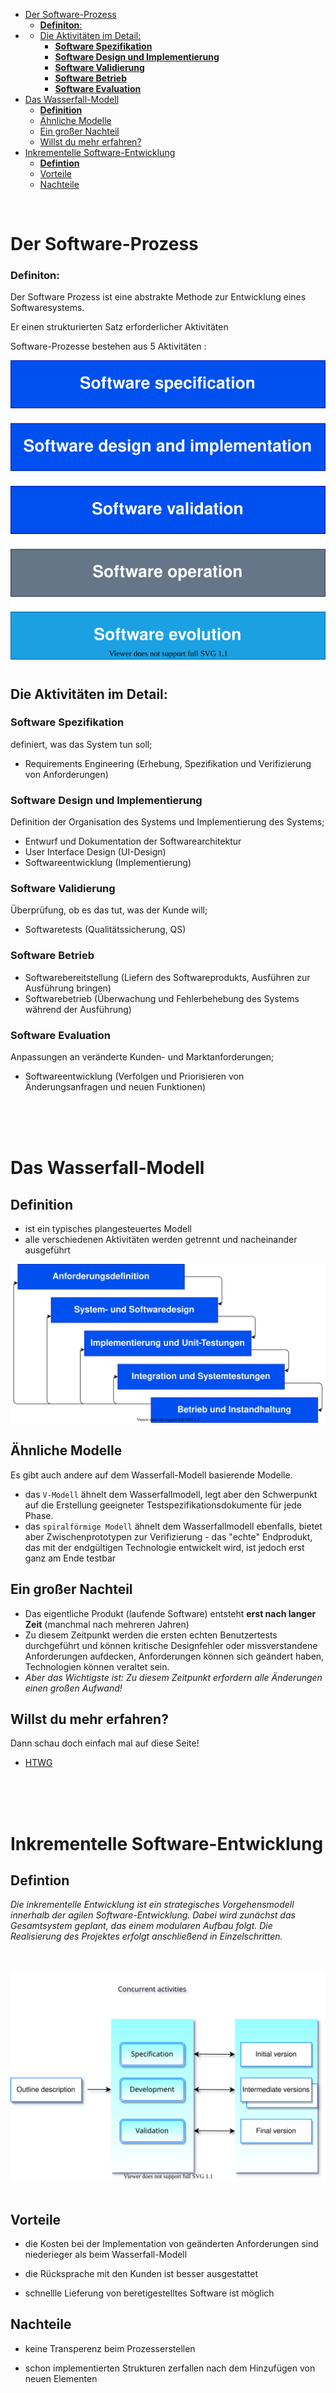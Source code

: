 
- [Der Software-Prozess](#der-software-prozess)
    - [**Definiton**:](#definiton)
- [](#)
  - [Die Aktivitäten im Detail:](#die-aktivitäten-im-detail)
    - [**Software Spezifikation**](#software-spezifikation)
    - [**Software Design und Implementierung**](#software-design-und-implementierung)
    - [**Software Validierung**](#software-validierung)
    - [**Software Betrieb**](#software-betrieb)
    - [**Software Evaluation**](#software-evaluation)
- [Das Wasserfall-Modell](#das-wasserfall-modell)
  - [**Definition**](#definition)
  - [Ähnliche Modelle](#ähnliche-modelle)
  - [Ein großer Nachteil](#ein-großer-nachteil)
  - [Willst du mehr erfahren?](#willst-du-mehr-erfahren)
- [Inkrementelle Software-Entwicklung](#inkrementelle-software-entwicklung)
  - [**Defintion**](#defintion)
  - [Vorteile](#vorteile)
  - [Nachteile](#nachteile)

<!-- von Gergana Germanova, Daorsa Hasani und Sonja Klein -->

<br>

# Der Software-Prozess

### **Definiton**: 
Der Software Prozess ist eine abstrakte Methode zur Entwicklung eines Softwaresystems. 

Er einen strukturierten Satz erforderlicher Aktivitäten

Software-Prozesse bestehen aus 5 Aktivitäten :


![Prozess](Bilder/Prozess.drawio.svg)

# 
## Die Aktivitäten im Detail: 

### **Software Spezifikation**
definiert, was das System tun soll;
 - Requirements Engineering (Erhebung, Spezifikation und Verifizierung von Anforderungen)
  
### **Software Design und Implementierung** 
Definition der Organisation des Systems und Implementierung des Systems;
- Entwurf und Dokumentation der Softwarearchitektur
- User Interface Design (UI-Design)
- Softwareentwicklung (Implementierung)
  
### **Software Validierung** 
  Überprüfung, ob es das tut, was der Kunde will;
  - Softwaretests (Qualitätssicherung, QS)
   
### **Software Betrieb**
- Softwarebereitstellung (Liefern des Softwareprodukts, Ausführen zur Ausführung bringen)
- Softwarebetrieb (Überwachung und Fehlerbehebung des Systems während der Ausführung)

### **Software Evaluation**
  Anpassungen an veränderte Kunden- und Marktanforderungen;
- Softwareentwicklung (Verfolgen und Priorisieren von Änderungsanfragen und neuen Funktionen) 

<!-- ----------------------------------- -->

<br><br><br>

# Das Wasserfall-Modell

## **Definition**
* ist ein typisches plangesteuertes Modell
* alle verschiedenen Aktivitäten werden getrennt und nacheinander ausgeführt  

![Wasserfall](Bilder/Waterfall.drawio.svg)

## Ähnliche Modelle
Es gibt auch andere auf dem Wasserfall-Modell basierende Modelle. 
* das `V-Modell` ähnelt dem Wasserfallmodell, legt aber den Schwerpunkt auf die Erstellung geeigneter Testspezifikationsdokumente für jede Phase.
* das `spiralförmige Modell` ähnelt dem Wasserfallmodell ebenfalls, bietet aber Zwischenprototypen zur Verifizierung - das "echte" Endprodukt, das mit der endgültigen Technologie entwickelt wird, ist jedoch erst ganz am Ende testbar

## Ein großer Nachteil 
* Das eigentliche Produkt (laufende Software) entsteht **erst nach langer Zeit** (manchmal nach mehreren Jahren)
* Zu diesem Zeitpunkt werden die ersten echten Benutzertests durchgeführt und können kritische Designfehler oder missverstandene Anforderungen aufdecken, Anforderungen können sich geändert haben, Technologien können veraltet sein. 
* *Aber das Wichtigste ist: Zu diesem Zeitpunkt erfordern alle Änderungen einen großen Aufwand!*

## Willst du mehr erfahren?
Dann schau doch einfach mal auf diese Seite! 
* [HTWG](https://de.wikipedia.org/wiki/Wasserfallmodell) 

<!-- ----------------------------------- -->

<br><br><br>

# Inkrementelle Software-Entwicklung

## **Defintion**
*Die inkrementelle Entwicklung ist ein strategisches Vorgehensmodell innerhalb der agilen Software-Entwicklung. Dabei wird zunächst das Gesamtsystem geplant, das einem modularen Aufbau folgt. Die Realisierung des Projektes erfolgt anschließend in Einzelschritten.* <br><br><br>



![Inkrementell](Bilder/Inkrementell.drawio.svg)<br><br>

## Vorteile


* die Kosten bei der Implementation von geänderten Anforderungen sind niederieger als beim Wasserfall-Modell 

* die Rücksprache mit den Kunden ist besser ausgestattet 

* schnellle Lieferung von beretigestelltes Software ist möglich 

## Nachteile


* keine Transperenz beim Prozesserstellen 
  
* schon implementierten Strukturen zerfallen nach dem Hinzufügen von neuen Elementen 




